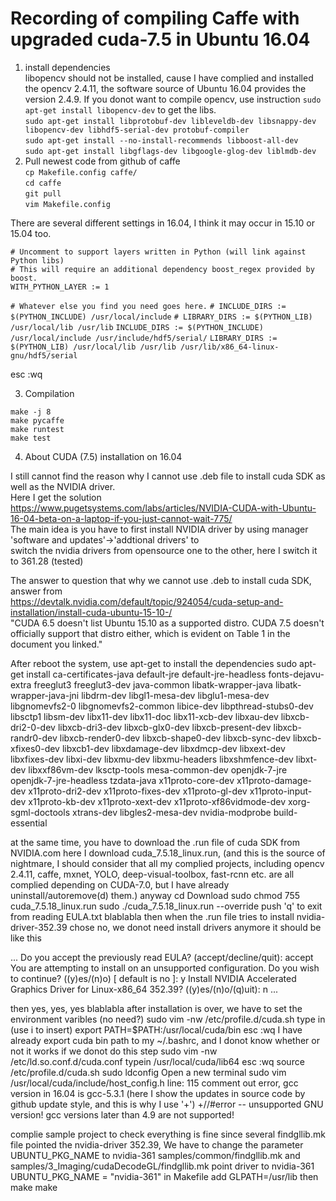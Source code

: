 # Recording of compiling Caffe with upgraded cuda-7.5 in Ubuntu 16.04

1. install dependencies   
libopencv should not be installed, cause I have complied and installed the opencv 2.4.11, the software source of Ubuntu 16.04 provides the version 2.4.9. If you donot want to compile opencv, use instruction `sudo apt-get install libopencv-dev` to get the libs.      
`sudo apt-get install libprotobuf-dev libleveldb-dev libsnappy-dev libopencv-dev libhdf5-serial-dev protobuf-compiler`   
`sudo apt-get install --no-install-recommends libboost-all-dev`    
`sudo apt-get install libgflags-dev libgoogle-glog-dev liblmdb-dev`    
2. Pull newest code from github of caffe  
`cp Makefile.config caffe/`   
`cd caffe`  
`git pull`  
`vim Makefile.config`   

There are several different settings in 16.04, I think it may occur in 15.10 or 15.04 too.

`# Uncomment to support layers written in Python (will link against Python libs)`    
`# This will require an additional dependency boost_regex provided by boost.`    
`WITH_PYTHON_LAYER := 1`    

`# Whatever else you find you need goes here.`
`# INCLUDE_DIRS := $(PYTHON_INCLUDE) /usr/local/include` 
`# LIBRARY_DIRS := $(PYTHON_LIB) /usr/local/lib /usr/lib`
`INCLUDE_DIRS := $(PYTHON_INCLUDE) /usr/local/include /usr/include/hdf5/serial/`
`LIBRARY_DIRS := $(PYTHON_LIB) /usr/local/lib /usr/lib /usr/lib/x86_64-linux-gnu/hdf5/serial`

esc :wq

3. Compilation   </br>

`make -j 8` </br>
`make pycaffe`</br>
`make runtest`</br>
`make test`</br>

4. About CUDA (7.5) installation on 16.04</br>

I still cannot find the reason why I cannot use .deb file to install cuda SDK as well as the NVIDIA driver. </br>
Here I get the solution https://www.pugetsystems.com/labs/articles/NVIDIA-CUDA-with-Ubuntu-16-04-beta-on-a-laptop-if-you-just-cannot-wait-775/</br>
The main idea is you have to first install NVIDIA driver by using manager 'software and updates'->'addtional drivers' to</br>
switch the nvidia drivers from opensource one to the other, here I switch it to 361.28 (tested)</br>

The answer to question that why we cannot use .deb to install cuda SDK, answer from</br> https://devtalk.nvidia.com/default/topic/924054/cuda-setup-and-installation/install-cuda-ubuntu-15-10-/ </br>
    "CUDA 6.5 doesn't list Ubuntu 15.10 as a supported distro. CUDA 7.5 doesn't officially support that distro either, which is evident on Table 1 in the document you linked."



After reboot the system, use apt-get to install the dependencies
sudo apt-get install ca-certificates-java default-jre default-jre-headless fonts-dejavu-extra freeglut3 freeglut3-dev java-common libatk-wrapper-java libatk-wrapper-java-jni  libdrm-dev libgl1-mesa-dev libglu1-mesa-dev libgnomevfs2-0 libgnomevfs2-common libice-dev libpthread-stubs0-dev libsctp1 libsm-dev libx11-dev libx11-doc libx11-xcb-dev libxau-dev libxcb-dri2-0-dev libxcb-dri3-dev libxcb-glx0-dev libxcb-present-dev libxcb-randr0-dev libxcb-render0-dev libxcb-shape0-dev libxcb-sync-dev libxcb-xfixes0-dev libxcb1-dev libxdamage-dev libxdmcp-dev libxext-dev libxfixes-dev libxi-dev libxmu-dev libxmu-headers libxshmfence-dev libxt-dev libxxf86vm-dev lksctp-tools mesa-common-dev openjdk-7-jre openjdk-7-jre-headless tzdata-java x11proto-core-dev x11proto-damage-dev x11proto-dri2-dev x11proto-fixes-dev x11proto-gl-dev x11proto-input-dev x11proto-kb-dev x11proto-xext-dev x11proto-xf86vidmode-dev xorg-sgml-doctools xtrans-dev libgles2-mesa-dev nvidia-modprobe build-essential

at the same time, you have to download the .run file of cuda SDK from NVIDIA.com
here I download cuda_7.5.18_linux.run, (and this is the source of nightmare, I should consider that all my complied projects, including opencv 2.4.11, caffe, mxnet, YOLO, deep-visual-toolbox, fast-rcnn etc. are all complied depending on CUDA-7.0, but I have already uninstall/autoremove(d) them.)
anyway
cd Download
sudo chmod 755 cuda_7.5.18_linux.run
sudo ./cuda_7.5.18_linux.run --override
push 'q' to exit from reading EULA.txt blablabla
then when the .run file tries to install nvidia-driver-352.39 chose no, we donot need install drivers anymore
it should be like this


...
Do you accept the previously read EULA? (accept/decline/quit): accept
You are attempting to install on an unsupported configuration. Do you wish to continue? ((y)es/(n)o) [ default is no ]: y
Install NVIDIA Accelerated Graphics Driver for Linux-x86_64 352.39? ((y)es/(n)o/(q)uit): n
...


then yes, yes, yes blablabla
after installation is over, we have to set the environment varibles (no need?)
sudo vim -nw /etc/profile.d/cuda.sh
type in (use i to insert)
export PATH=$PATH:/usr/local/cuda/bin esc :wq
I have already export cuda bin path to my ~/.bashrc, and I donot know whether or not it works if we donot do this step
sudo vim -nw /etc/ld.so.conf.d/cuda.conf
typein 
/usr/local/cuda/lib64 esc :wq
source /etc/profile.d/cuda.sh
sudo ldconfig
Open a new terminal
sudo vim /usr/local/cuda/include/host_config.h
line: 115 comment out error, gcc version in 16.04 is gcc-5.3.1 (here I show the updates in source code by github update style, and this is why I use '+')
+//#error -- unsupported GNU version! gcc versions later than 4.9 are not supported! 

complie sample project to check everything is fine
since several findgllib.mk file pointed the nvidia-driver 352.39, We have to change the parameter UBUNTU_PKG_NAME to nvidia-361
samples/common/findgllib.mk and samples/3_Imaging/cudaDecodeGL/findgllib.mk
point driver to nvidia-361
UBUNTU_PKG_NAME = "nvidia-361"
in Makefile add
GLPATH=/usr/lib
then make 
make


